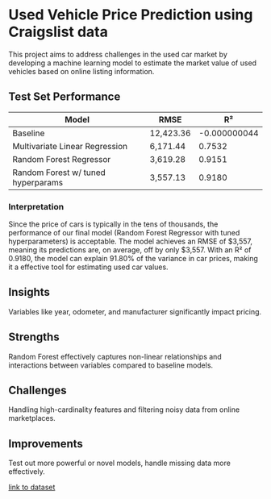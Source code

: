 # Used Vehicle Price Prediction using Craigslist data
 This project aims to address challenges in the used car market by developing a machine learning model to estimate the market value of used vehicles based on online listing information.
## Test Set Performance

| Model                       | RMSE               | R²               |
|-----------------------------|--------------------|------------------|
| Baseline                   | 12,423.36          | -0.000000044     |
| Multivariate Linear Regression | 6,171.44          | 0.7532           |
| Random Forest Regressor    | 3,619.28           | 0.9151           |
| Random Forest w/ tuned hyperparams | 3,557.13           | 0.9180           |
### Interpretation

Since the price of cars is typically in the tens of thousands, the performance of our final model (Random Forest Regressor with tuned hyperparameters) is acceptable. The model achieves an RMSE of $3,557, meaning its predictions are, on average, off by only $3,557. With an R² of 0.9180, the model can explain 91.80% of the variance in car prices, making it a effective tool for estimating used car values.

## Insights  
Variables like year, odometer, and manufacturer significantly impact pricing.  
## Strengths  
Random Forest effectively captures non-linear relationships and interactions between variables compared to baseline models.  
## Challenges 
Handling high-cardinality features and filtering noisy data from online marketplaces.  
## Improvements
Test out more powerful or novel models, handle missing data more effectively.

[link to dataset](https://www.kaggle.com/datasets/austinreese/craigslist-carstrucks-data)
